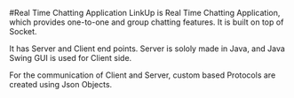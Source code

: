 #Real Time Chatting Application
LinkUp is Real Time Chatting Application, which provides one-to-one and group chatting features. It is built on top of Socket. 

It has Server and Client end points. Server is sololy made in Java, and Java Swing GUI is used for Client side.

For the communication of Client and Server, custom based Protocols are created using Json Objects.
